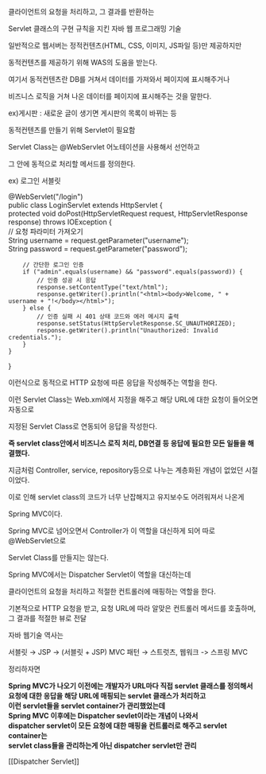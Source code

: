   

클라이언트의 요청을 처리하고, 그 결과를 반환하는

Servlet 클래스의 구현 규칙을 지킨 자바 웹 프로그래밍 기술

  

일반적으로 웹서버는 정적컨텐츠(HTML, CSS, 이미지, JS파일 등)만 제공하지만

동적컨텐츠를 제공하기 위해 WAS의 도움을 받는다.

여기서 동적컨텐츠란 DB를 거쳐서 데이터를 가져와서 페이지에 표시해주거나

비즈니스 로직을 거쳐 나온 데이터를 페이지에 표시해주는 것을 말한다.

ex)게시판 : 새로운 글이 생기면 게시판의 목록이 바뀌는 등

  

동적컨텐츠를 만들기 위해 Servlet이 필요함

Servlet Class는 @WebServlet 어노테이션을 사용해서 선언하고

그 안에 동적으로 처리할 메서드를 정의한다.

  

ex) 로그인 서블릿

@WebServlet("/login")  
public class LoginServlet extends HttpServlet {  
protected void doPost(HttpServletRequest request, HttpServletResponse response) throws IOException {  
// 요청 파라미터 가져오기  
String username = request.getParameter("username");  
String password = request.getParameter("password");  

```Plain
    // 간단한 로그인 인증
    if ("admin".equals(username) && "password".equals(password)) {
        // 인증 성공 시 응답
        response.setContentType("text/html");
        response.getWriter().println("<html><body>Welcome, " + username + "!</body></html>");
    } else {
        // 인증 실패 시 401 상태 코드와 에러 메시지 출력
        response.setStatus(HttpServletResponse.SC_UNAUTHORIZED);
        response.getWriter().println("Unauthorized: Invalid credentials.");
    }
}
```

}

이런식으로 동적으로 HTTP 요청에 따른 응답을 작성해주는 역할을 한다.

이런 Servlet Class는 Web.xml에서 지정을 해주고 해당 URL에 대한 요청이 들어오면 자동으로

지정된 Servlet Class로 연동되어 응답을 작성한다.

  

**즉 servlet class안에서 비즈니스 로직 처리, DB연결 등 응답에 필요한 모든 일들을 해결했다.**

지금처럼 Controller, service, repository등으로 나누는 계층화된 개념이 없었던 시절이었다.

이로 인해 servlet class의 코드가 너무 난잡해지고 유지보수도 어려워져서 나온게

Spring MVC이다.

  

Spring MVC로 넘어오면서 Controller가 이 역할을 대신하게 되어 따로 @WebServlet으로

Servlet Class를 만들지는 않는다.

  

Spring MVC에서는 Dispatcher Servlet이 역할을 대신하는데

클라이언트의 요청을 처리하고 적절한 컨트롤러에 매핑하는 역할을 한다.

기본적으로 HTTP 요청을 받고, 요청 URL에 따라 알맞은 컨트롤러 메서드를 호출하며, 그 결과를 적절한 뷰로 전달

  

자바 웹기술 역사는

서블릿 → JSP → (서블릿 + JSP) MVC 패턴 → 스트럿츠, 웹워크 -> 스프링 MVC

  

정리하자면

**Spring MVC가 나오기 이전에는 개발자가 URL마다 직접 servlet 클래스를 정의해서**  
**요청에 대한 응답을 해당 URL에 매핑되는 servlet 클래스가 처리하고**  
**이런 servlet들을 servlet container가 관리했었는데**  
**Spring MVC 이후에는 Dispatcher sevlet이라는 개념이 나와서**  
**dispatcher servlet이 모든 요청에 대한 매핑을 컨트롤러로 해주고 servlet container는**  
**servlet class들을 관리하는게 아닌 dispatcher servlet만 관리**  

  

[[Dispatcher Servlet]]